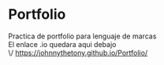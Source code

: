 # Portfolio
Practica de portfolio para lenguaje de marcas<br>
El enlace .io quedara aqui debajo<br>
\\/
https://johnnythetony.github.io/Portfolio/
